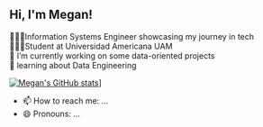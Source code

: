 ## Hi, I'm Megan!

👩🏽‍💻Information Systems Engineer showcasing my journey in tech</br>
👩🏽‍🎓Student at Universidad Americana UAM</br>
🔭 I’m currently working on some data-oriented projects</br>
🌱 learning about Data Engineering</br>

[![Megan's GitHub stats](https://github-readme-stats.vercel.app/api?username=meganbougle)](https://github.com/anuraghazra/github-readme-stats)]

- 📫 How to reach me: ...
- 😄 Pronouns: ...


